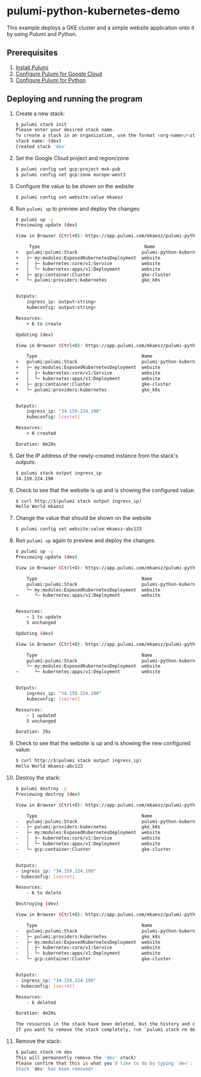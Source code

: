 # pulumi-python-kubernetes-demo
This example deploys a GKE cluster and a simple website application onto it by using Pulumi and Python.

## Prerequisites

1. [Install Pulumi](https://www.pulumi.com/docs/get-started/install/)
1. [Configure Pulumi for Google Cloud](https://www.pulumi.com/docs/intro/cloud-providers/gcp/setup/)
1. [Configure Pulumi for Python](https://www.pulumi.com/docs/intro/languages/python/)

## Deploying and running the program

1. Create a new stack:

    ```bash
    $ pulumi stack init
    Please enter your desired stack name.
    To create a stack in an organization, use the format <org-name>/<stack-name> (e.g. `acmecorp/dev`).
    stack name: (dev)
    Created stack 'dev'
    ```

1. Set the Google Cloud project and region/zone

    ```bash
    $ pulumi config set gcp:project msk-pub
    $ pulumi config set gcp:zone europe-west3
    ```
1. Configure the value to be shown on the website

    ```bash
    $ pulumi config set website:value mkaesz
    ```

1. Run `pulumi up` to preview and deploy the changes:

    ```bash
    $ pulumi up -y
    Previewing update (dev)

    View in Browser (Ctrl+O): https://app.pulumi.com/mkaesz/pulumi-python-kubernetes-demo/dev/previews/367cea8c-fb85-47c0-95f5-206e91543ae3

         Type                                       Name                               Plan
    +   pulumi:pulumi:Stack                        pulumi-python-kubernetes-demo-dev  create
    +   ├─ my:modules:ExposedKubernetesDeployment  website                            create
    +   │  ├─ kubernetes:core/v1:Service           website                            create
    +   │  └─ kubernetes:apps/v1:Deployment        website                            create
    +   ├─ gcp:container:Cluster                   gke-cluster                        create
    +   └─ pulumi:providers:kubernetes             gke_k8s                            create


    Outputs:
        ingress_ip: output<string>
        kubeconfig: output<string>

    Resources:
        + 6 to create

    Updating (dev)

    View in Browser (Ctrl+O): https://app.pulumi.com/mkaesz/pulumi-python-kubernetes-demo/dev/updates/20

        Type                                       Name                               Status
    +   pulumi:pulumi:Stack                        pulumi-python-kubernetes-demo-dev  created (386s)
    +   ├─ my:modules:ExposedKubernetesDeployment  website                            created (0.80s)
    +   │  ├─ kubernetes:core/v1:Service           website                            created (45s)
    +   │  └─ kubernetes:apps/v1:Deployment        website                            created (30s)
    +   ├─ gcp:container:Cluster                   gke-cluster                        created (337s)
    +   └─ pulumi:providers:kubernetes             gke_k8s                            created (0.45s)


    Outputs:
        ingress_ip: "34.159.224.190"
        kubeconfig: [secret]

    Resources:
        + 6 created

    Duration: 6m28s
    ```

1. Get the IP address of the newly-created instance from the stack's outputs: 

    ```bash
    $ pulumi stack output ingress_ip
    34.159.224.190 
    ```

1. Check to see that the website is up and is showing the configured value:

    ```bash
    $ curl http://$(pulumi stack output ingress_ip)
    Hello World mkaesz
    ```

1. Change the value that should be shown on the website

    ```bash
    $ pulumi config set website:value mkaesz-abc123
    ```

1. Run `pulumi up` again to preview and deploy the changes:

    ```bash
    $ pulumi up -y
    Previewing update (dev)

    View in Browser (Ctrl+O): https://app.pulumi.com/mkaesz/pulumi-python-kubernetes-demo/dev/previews/89def2be-fc86-49e6-89ce-a43acebc7386

        Type                                       Name                               Plan       Info
        pulumi:pulumi:Stack                        pulumi-python-kubernetes-demo-dev
        └─ my:modules:ExposedKubernetesDeployment  website
    ~      └─ kubernetes:apps/v1:Deployment        website                            update     [diff: ~spec]


    Resources:
        ~ 1 to update
        5 unchanged

    Updating (dev)

    View in Browser (Ctrl+O): https://app.pulumi.com/mkaesz/pulumi-python-kubernetes-demo/dev/updates/21

        Type                                       Name                               Status            Info
        pulumi:pulumi:Stack                        pulumi-python-kubernetes-demo-dev
        └─ my:modules:ExposedKubernetesDeployment  website
    ~      └─ kubernetes:apps/v1:Deployment        website                            updated (24s)     [diff: ~spec]


    Outputs:
        ingress_ip: "34.159.224.190"
        kubeconfig: [secret]

    Resources:
        ~ 1 updated
        5 unchanged

    Duration: 29s

1. Check to see that the website is up and is showing the new configured value:

    ```bash
    $ curl http://$(pulumi stack output ingress_ip)
    Hello World mkaesz-abc123
    ```

1. Destroy the stack:

    ```bash
    $ pulumi destroy -y
    Previewing destroy (dev)

    View in Browser (Ctrl+O): https://app.pulumi.com/mkaesz/pulumi-python-kubernetes-demo/dev/previews/a9fc9567-1713-43ef-a126-140262e4013e

        Type                                       Name                               Plan
    -   pulumi:pulumi:Stack                        pulumi-python-kubernetes-demo-dev  delete
    -   ├─ pulumi:providers:kubernetes             gke_k8s                            delete
    -   ├─ my:modules:ExposedKubernetesDeployment  website                            delete
    -   │  ├─ kubernetes:core/v1:Service           website                            delete
    -   │  └─ kubernetes:apps/v1:Deployment        website                            delete
    -   └─ gcp:container:Cluster                   gke-cluster                        delete


    Outputs:
    - ingress_ip: "34.159.224.190"
    - kubeconfig: [secret]

    Resources:
        - 6 to delete

    Destroying (dev)

    View in Browser (Ctrl+O): https://app.pulumi.com/mkaesz/pulumi-python-kubernetes-demo/dev/updates/22

        Type                                       Name                               Status
    -   pulumi:pulumi:Stack                        pulumi-python-kubernetes-demo-dev  deleted
    -   ├─ pulumi:providers:kubernetes             gke_k8s                            deleted (0.37s)
    -   ├─ my:modules:ExposedKubernetesDeployment  website                            deleted
    -   │  ├─ kubernetes:core/v1:Service           website                            deleted (32s)
    -   │  └─ kubernetes:apps/v1:Deployment        website                            deleted (32s)
    -   └─ gcp:container:Cluster                   gke-cluster                        deleted (232s)


    Outputs:
    - ingress_ip: "34.159.224.190"
    - kubeconfig: [secret]

    Resources:
        - 6 deleted

    Duration: 4m29s

    The resources in the stack have been deleted, but the history and configuration associated with the stack are still maintained.
    If you want to remove the stack completely, run `pulumi stack rm dev`. 
    ```

1. Remove the stack:

    ```bash
    $ pulumi stack rm dev
    This will permanently remove the 'dev' stack!
    Please confirm that this is what you'd like to do by typing `dev`: dev
    Stack 'dev' has been removed!
 
